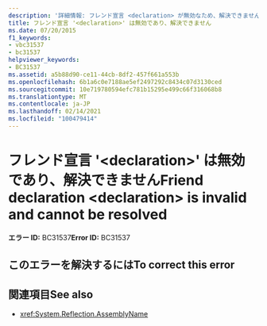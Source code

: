 ```yaml
---
description: '詳細情報: フレンド宣言 <declaration> が無効なため、解決できません'
title: フレンド宣言 '<declaration>' は無効であり、解決できません
ms.date: 07/20/2015
f1_keywords:
- vbc31537
- bc31537
helpviewer_keywords:
- BC31537
ms.assetid: a5b88d90-ce11-44cb-8df2-457f661a553b
ms.openlocfilehash: 6b1a6c0e7188ae5ef2497292c8434c07d3130ced
ms.sourcegitcommit: 10e719780594efc781b15295e499c66f316068b8
ms.translationtype: MT
ms.contentlocale: ja-JP
ms.lasthandoff: 02/14/2021
ms.locfileid: "100479414"
---
```

# <a name="friend-declaration-declaration-is-invalid-and-cannot-be-resolved"></a><span data-ttu-id="e1812-103">フレンド宣言 '\<declaration>' は無効であり、解決できません</span><span class="sxs-lookup"><span data-stu-id="e1812-103">Friend declaration \<declaration> is invalid and cannot be resolved</span></span>

<span data-ttu-id="e1812-104">**エラー ID:** BC31537</span><span class="sxs-lookup"><span data-stu-id="e1812-104">**Error ID:** BC31537</span></span>

## <a name="to-correct-this-error"></a><span data-ttu-id="e1812-105">このエラーを解決するには</span><span class="sxs-lookup"><span data-stu-id="e1812-105">To correct this error</span></span>

## <a name="see-also"></a><span data-ttu-id="e1812-106">関連項目</span><span class="sxs-lookup"><span data-stu-id="e1812-106">See also</span></span>

- <xref:System.Reflection.AssemblyName>
